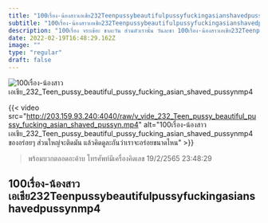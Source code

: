 ```yaml
---
title: "100เรื่อง-น้องสาวเอเชีย232Teenpussybeautifulpussyfuckingasianshavedpussynmp4"
subtitle: "100เรื่อง-น้องสาวเอเชีย232Teenpussybeautifulpussyfuckingasianshavedpussynmp4 อ้วนแล้วจะรักไหม ถ้าไม่รักจะได้อ้วนต่อ"
description: "100เรื่อง จระเข้อะ ชาละวัน ส่วนตัวเรานั้น วันละชา 100เรื่อง-น้องสาวเอเชีย232Teenpussybeautifulpussyfuckingasianshavedpussynmp4 19/2/2565 23:48:29"
date: 2022-02-19T16:48:29.162Z
image: ""
type: "regular"
draft: false
---
```


![100เรื่อง-น้องสาวเอเชีย_232_Teen_pussy_beautiful_pussy_fucking_asian_shaved_pussynmp4](http://203.159.93.240:4040/raw/v_vide_232_Teen_pussy_beautiful_pussy_fucking_asian_shaved_pussyn.jpg)

{{< video src="http://203.159.93.240:4040/raw/v_vide_232_Teen_pussy_beautiful_pussy_fucking_asian_shaved_pussyn.mp4" alt="100เรื่อง-น้องสาวเอเชีย_232_Teen_pussy_beautiful_pussy_fucking_asian_shaved_pussynmp4 ของอร่อยๆ ส่วนใหญ่จะติดมัน แล้วคิดดูละกันว่าเราจะอร่อยขนาดไหน" >}}


> พร้อมบวกตลอดอะค้าบ โทรศัพท์มีเครื่องคิดเลข 19/2/2565 23:48:29

## 100เรื่อง-น้องสาวเอเชีย232Teenpussybeautifulpussyfuckingasianshavedpussynmp4
